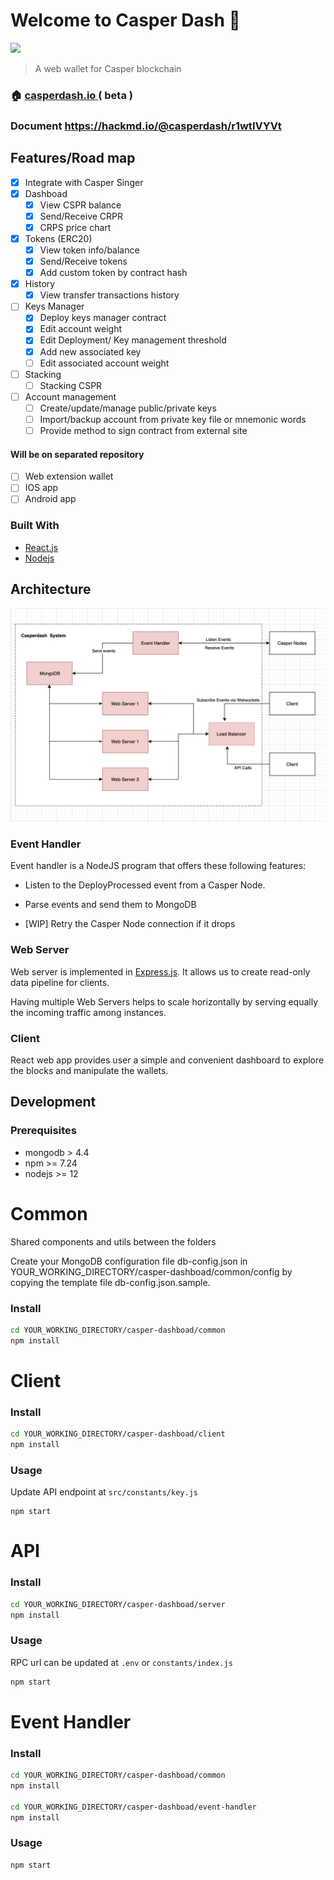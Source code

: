 # Welcome to Casper Dash 👋

![](https://i.imgur.com/S9p3Aob.png)

> A web wallet for Casper blockchain

### 🏠 [casperdash.io ](casperdash.io) ( beta )

### <i class="fa fa-book fa-fw"></i> Document https://hackmd.io/@casperdash/r1wtIVYVt

## Features/Road map

-   [x] Integrate with Casper Singer
-   [x] Dashboad
    -   [x] View CSPR balance
    -   [x] Send/Receive CRPR
    -   [x] CRPS price chart
-   [x] Tokens (ERC20)
    -   [x] View token info/balance
    -   [x] Send/Receive tokens
    -   [x] Add custom token by contract hash
-   [x] History
    -   [x] View transfer transactions history
-   [ ] Keys Manager
    -   [x] Deploy keys manager contract
    -   [x] Edit account weight
    -   [x] Edit Deployment/ Key management threshold
    -   [x] Add new associated key
    -   [ ] Edit associated account weight
-   [ ] Stacking
    -   [ ] Stacking CSPR
-   [ ] Account management
    -   [ ] Create/update/manage public/private keys
    -   [ ] Import/backup account from private key file or mnemonic words
    -   [ ] Provide method to sign contract from external site

#### Will be on separated repository

-   [ ] Web extension wallet
-   [ ] IOS app
-   [ ] Android app

### Built With

-   [React.js](https://reactjs.org/)
-   [Nodejs](https://nodejs.org/)

## Architecture

![Casperdash architecture view](/doc/assets/architecture.png)

### Event Handler

Event handler is a NodeJS program that offers these following features:

-   Listen to the DeployProcessed event from a Casper Node.

-   Parse events and send them to MongoDB

-   [WIP] Retry the Casper Node connection if it drops

### Web Server

Web server is implemented in [Express.js](https://expressjs.com/). It allows us to create read-only data pipeline for clients.

Having multiple Web Servers helps to scale horizontally by serving equally the incoming traffic among instances.

### Client

React web app provides user a simple and convenient dashboard to explore the blocks and manipulate the wallets.

<!-- GETTING STARTED -->

## Development

### Prerequisites

-   mongodb > 4.4
-   npm >= 7.24
-   nodejs >= 12

# Common

Shared components and utils between the folders

Create your MongoDB configuration file db-config.json in YOUR_WORKING_DIRECTORY/casper-dashboad/common/config by copying the template file db-config.json.sample.

### Install

```sh
cd YOUR_WORKING_DIRECTORY/casper-dashboad/common
npm install
```

# Client

### Install

```sh
cd YOUR_WORKING_DIRECTORY/casper-dashboad/client
npm install
```

### Usage

Update API endpoint at `src/constants/key.js`

```shell
npm start
```

# API

### Install

```sh
cd YOUR_WORKING_DIRECTORY/casper-dashboad/server
npm install
```

### Usage

RPC url can be updated at `.env` or `constants/index.js`

```sh
npm start
```

# Event Handler

### Install

```sh
cd YOUR_WORKING_DIRECTORY/casper-dashboad/common
npm install

cd YOUR_WORKING_DIRECTORY/casper-dashboad/event-handler
npm install

```

### Usage

```sh
npm start

```

<!-- Contributions -->
